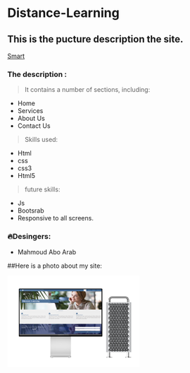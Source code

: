 # Distance-Learning


 ## This is the pucture description the site.
 
[Smart]()

### The description :


> It contains a number of sections, including:

- Home
- Services
- About Us
- Contact Us


> Skills used:

- Html
- css
- css3
- Html5

> future skills:
- Js
- Bootsrab
- Responsive to all screens.


### :fire:Desingers:

- Mahmoud Abo Arab

 ##Here is a photo about my site:
 
 <img src ="img/mockuper.png" width="300px" heighet="300px">
